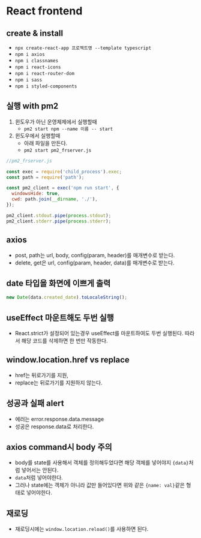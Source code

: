 # React frontend

## create & install

- `npx create-react-app 프로젝트명 --template typescript`
- `npm i axios`
- `npm i classnames`
- `npm i react-icons`
- `npm i react-router-dom`
- `npm i sass`
- `npm i styled-components`

## 실행 with pm2

1. 윈도우가 아닌 운영체제에서 실행할때
   - `pm2 start npm --name 이름 -- start`
2. 윈도우에서 실행할때
   - 아래 파일을 만든다.
   - `pm2 start pm2_frserver.js`

```javascript
//pm2_frserver.js

const exec = require('child_process').exec;
const path = require('path');

const pm2_client = exec('npm run start', {
  windowsHide: true,
  cwd: path.join(__dirname, './'),
});

pm2_client.stdout.pipe(process.stdout);
pm2_client.stderr.pipe(process.stderr);
```

## axios

- post, path는 url, body, config(param, header)를 매개변수로 받는다.
- delete, get은 url, config(param, header, data)를 매개변수로 받는다.

## date 타입을 화면에 이쁘게 출력

```typescript
new Date(data.created_date).toLocaleString();
```

## useEffect 마운트해도 두번 실행

- React.strict가 설정되어 있는경우 useEffect를 마운트하여도 두번 실행된다. 따라서 해당 코드를 삭제하면 한 번만 작동한다.

## window.location.href vs replace

- href는 뒤로가기를 지원,
- replace는 뒤로가기를 지원하지 않는다.

## 성공과 실패 alert

- 에러는 error.response.data.message
- 성공은 response.data로 처리한다.

## axios command시 body 주의

- body를 state를 사용해서 객체를 정의해두었다면 해당 객체를 넣어야지 `{data}`처럼 넣어서는 안된다.
- `data`처럼 넣어야한다.
- 그러나 state에는 객체가 아니라 값만 들어있다면 위와 같은 `{name: val}`같은 형태로 넣어야한다.

## 재로딩

- 재로딩시에는 `window.location.reload()`를 사용하면 된다.
